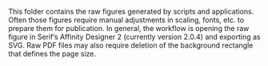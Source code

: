 This folder contains the raw figures generated by scripts and applications. Often those figures require manual adjustments in scaling, fonts, etc. to prepare them for publication. In general, the workflow is opening the raw figure in Serif’s Affinity Designer 2 (currently version 2.0.4) and exporting as SVG. Raw PDF files may also require deletion of the background rectangle that defines the page size.
